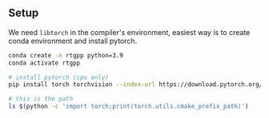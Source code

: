 
## Setup

We need `libtorch` in the compiler's environment, easiest way is to create conda environment and install pytorch.


```bash
conda create -n rtgpp python=3.9
conda activate rtgpp

# install pytorch (cpu only)
pip install torch torchvision --index-url https://download.pytorch.org/whl/cpu

# this is the path
ls $(python -c 'import torch;print(torch.utils.cmake_prefix_path)')

```
